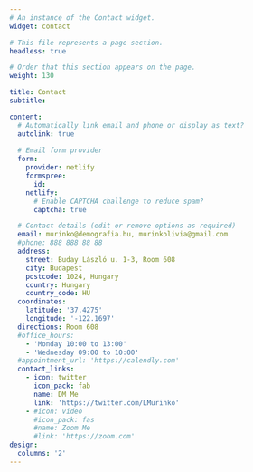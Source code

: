 ```yaml
---
# An instance of the Contact widget.
widget: contact

# This file represents a page section.
headless: true

# Order that this section appears on the page.
weight: 130

title: Contact
subtitle:

content:
  # Automatically link email and phone or display as text?
  autolink: true
  
  # Email form provider
  form:
    provider: netlify
    formspree:
      id:
    netlify:
      # Enable CAPTCHA challenge to reduce spam?
      captcha: true

  # Contact details (edit or remove options as required)
  email: murinko@demografia.hu, murinkolivia@gmail.com
  #phone: 888 888 88 88
  address:
    street: Buday László u. 1-3, Room 608
    city: Budapest
    postcode: 1024, Hungary
    country: Hungary
    country_code: HU
  coordinates:
    latitude: '37.4275'
    longitude: '-122.1697'
  directions: Room 608
  #office_hours:
    - 'Monday 10:00 to 13:00'
    - 'Wednesday 09:00 to 10:00'
  #appointment_url: 'https://calendly.com'
  contact_links:
    - icon: twitter
      icon_pack: fab
      name: DM Me
      link: 'https://twitter.com/LMurinko'
    - #icon: video
      #icon_pack: fas
      #name: Zoom Me
      #link: 'https://zoom.com'
design:
  columns: '2'
---
```


